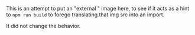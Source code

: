 This is an attempt to put an "external " image here, to see if it acts as
a hint to `npm run build` to forego translating that img src into an import.

It did not change the behavior.

